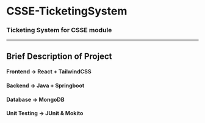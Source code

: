 # CSSE-TicketingSystem
### Ticketing System for CSSE module
---
## Brief Description of Project
#### Frontend -> React + TailwindCSS
#### Backend -> Java + Springboot
#### Database -> MongoDB
#### Unit Testing -> JUnit & Mokito
